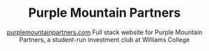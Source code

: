 <div align="center">

# Purple Mountain Partners
  [purplemountainpartners.com](purplemountainpartners.com)
  Full stack website for Purple Mountain Partners, a student-run investment club at Williams College

